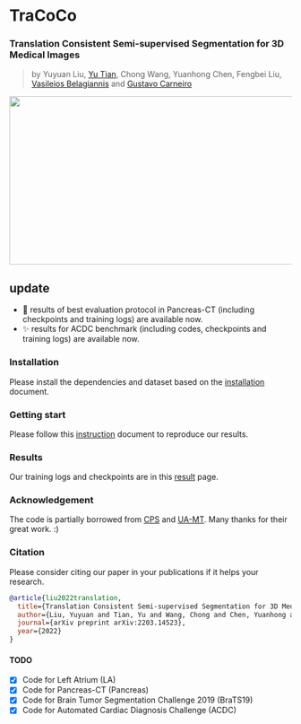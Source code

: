 # TraCoCo
### Translation Consistent Semi-supervised Segmentation for 3D Medical Images
>
> by Yuyuan Liu, [Yu Tian](https://yutianyt.com/), Chong Wang, Yuanhong Chen, Fengbei Liu,
> [Vasileios Belagiannis](https://campar.in.tum.de/Main/VasileiosBelagiannis) and [Gustavo Carneiro](https://cs.adelaide.edu.au/~carneiro/)


<img src="https://user-images.githubusercontent.com/102338056/233821073-0484586c-31a0-4f3f-b4e4-e4837bb2427a.png" width="800" height="300" />

## update
  * :rocket: results of best evaluation protocol in Pancreas-CT (including checkpoints and training logs) are available now.
  * :sparkles: results for ACDC benchmark (including codes, checkpoints and training logs) are available now.


### Installation
Please install the dependencies and dataset based on the [installation](./docs/installation.md) document.

### Getting start
Please follow this [instruction](./docs/before_start.md) document to reproduce our results.

### Results
Our training logs and checkpoints are in this [result](./docs/results.md) page.

### Acknowledgement
The code is partially borrowed from [CPS](https://github.com/charlesCXK/TorchSemiSeg) and
[UA-MT](https://github.com/yulequan/UA-MT). Many thanks for their great work. :)

### Citation
Please consider citing our paper in your publications if it helps your research.
```bibtex
@article{liu2022translation,
  title={Translation Consistent Semi-supervised Segmentation for 3D Medical Images},
  author={Liu, Yuyuan and Tian, Yu and Wang, Chong and Chen, Yuanhong and Liu, Fengbei and Belagiannis, Vasileios and Carneiro, Gustavo},
  journal={arXiv preprint arXiv:2203.14523},
  year={2022}
}
```

#### TODO
- [x] Code for Left Atrium (LA)
- [x] Code for Pancreas-CT (Pancreas)
- [x] Code for Brain Tumor Segmentation Challenge 2019 (BraTS19)
- [x] Code for Automated Cardiac Diagnosis Challenge (ACDC) 
